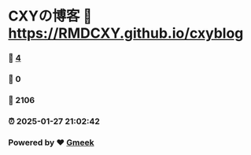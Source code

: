 # CXYの博客 :link: https://RMDCXY.github.io/cxyblog 
### :page_facing_up: [4](https://RMDCXY.github.io/cxyblog/tag.html) 
### :speech_balloon: 0 
### :hibiscus: 2106 
### :alarm_clock: 2025-01-27 21:02:42 
### Powered by :heart: [Gmeek](https://github.com/Meekdai/Gmeek)

